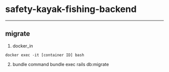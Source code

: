 # safety-kayak-fishing-backend


----
## migrate
1. docker_in
```
docker exec -it [container ID] bash
```
2. bundle command
bundle exec rails db:migrate